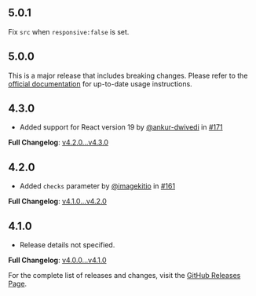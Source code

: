 ## 5.0.1

Fix `src` when `responsive:false` is set.

## 5.0.0

This is a major release that includes breaking changes. Please refer to the [official documentation](https://imagekit.io/docs/integration/react) for up-to-date usage instructions.

## 4.3.0

- Added support for React version 19 by [@ankur-dwivedi](https://github.com/ankur-dwivedi) in [#171](https://github.com/imagekit-developer/imagekit-react/pull/171)

**Full Changelog**: [v4.2.0...v4.3.0](https://github.com/imagekit-developer/imagekit-react/compare/4.2.0...4.3.0)

## 4.2.0

- Added `checks` parameter by [@imagekitio](https://github.com/imagekitio) in [#161](https://github.com/imagekit-developer/imagekit-react/pull/161)

**Full Changelog**: [v4.1.0...v4.2.0](https://github.com/imagekit-developer/imagekit-react/compare/4.1.0...4.2.0)

## 4.1.0

- Release details not specified.

**Full Changelog**: [v4.0.0...v4.1.0](https://github.com/imagekit-developer/imagekit-react/compare/4.0.0...4.1.0)

For the complete list of releases and changes, visit the [GitHub Releases Page](https://github.com/imagekit-developer/imagekit-react/releases).
